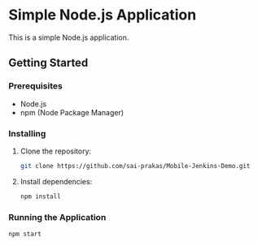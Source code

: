 # Simple Node.js Application

This is a simple Node.js application.

## Getting Started

### Prerequisites

- Node.js
- npm (Node Package Manager)

### Installing

1. Clone the repository:
    ```sh
    git clone https://github.com/sai-prakas/Mobile-Jenkins-Demo.git
    ```

2. Install dependencies:
    ```sh
    npm install
    ```

### Running the Application

```sh
npm start
